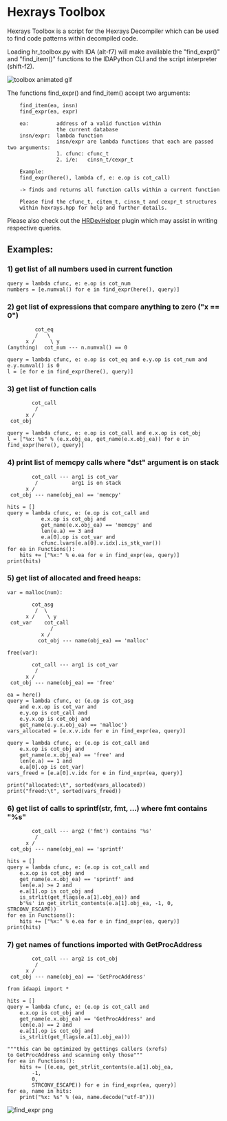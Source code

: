 # Hexrays Toolbox

Hexrays Toolbox is a script for the Hexrays Decompiler which
can be used to find code patterns within decompiled code.

Loading hr_toolbox.py with IDA (alt-f7) will make
available the "find_expr()" and "find_item()" functions
to the IDAPython CLI and the script interpreter (shift-f2).

![toolbox animated gif](./rsrc/toolbox.gif?raw=true)

The functions find_expr() and find_item() accept two arguments:
```
    find_item(ea, insn)
    find_expr(ea, expr)

    ea:         address of a valid function within
                the current database
    insn/expr:  lambda function
                insn/expr are lambda functions that each are passed two arguments:
                1. cfunc: cfunc_t
                2. i/e:   cinsn_t/cexpr_t

    Example:
    find_expr(here(), lambda cf, e: e.op is cot_call)
    
    -> finds and returns all function calls within a current function

    Please find the cfunc_t, citem_t, cinsn_t and cexpr_t structures
    within hexrays.hpp for help and further details.
```
Please also check out the [HRDevHelper](https://github.com/patois/HRDevHelper) plugin which may assist in writing respective queries.

## Examples:

### 1) get list of all numbers used in current function

```
query = lambda cfunc, e: e.op is cot_num
numbers = [e.numval() for e in find_expr(here(), query)]
```
### 2) get list of expressions that compare anything to zero ("x == 0")
```
         cot_eq
         /   \
      x /     \ y
(anything)  cot_num --- n.numval() == 0
```
```
query = lambda cfunc, e: e.op is cot_eq and e.y.op is cot_num and e.y.numval() is 0
l = [e for e in find_expr(here(), query)]
```
### 3) get list of function calls
```
        cot_call
         / 
      x /
 cot_obj
```
```
query = lambda cfunc, e: e.op is cot_call and e.x.op is cot_obj
l = ["%x: %s" % (e.x.obj_ea, get_name(e.x.obj_ea)) for e in find_expr(here(), query)]
```
### 4) print list of memcpy calls where "dst" argument is on stack
```
        cot_call --- arg1 is cot_var
         /           arg1 is on stack
      x /
 cot_obj --- name(obj_ea) == 'memcpy'
```
```
hits = []
query = lambda cfunc, e: (e.op is cot_call and
           e.x.op is cot_obj and
           get_name(e.x.obj_ea) == 'memcpy' and
           len(e.a) == 3 and
           e.a[0].op is cot_var and
           cfunc.lvars[e.a[0].v.idx].is_stk_var())
for ea in Functions():
    hits += ["%x:" % e.ea for e in find_expr(ea, query)]
print(hits)
```
### 5) get list of allocated and freed heaps:
```
var = malloc(num):

        cot_asg
         /  \
      x /    \ y
 cot_var    cot_call
              /
           x /
          cot_obj --- name(obj_ea) == 'malloc'

free(var):

        cot_call --- arg1 is cot_var
         /
      x /
 cot_obj --- name(obj_ea) == 'free'
```
```
ea = here()
query = lambda cfunc, e: (e.op is cot_asg
    and e.x.op is cot_var and
    e.y.op is cot_call and
    e.y.x.op is cot_obj and
    get_name(e.y.x.obj_ea) == 'malloc')
vars_allocated = [e.x.v.idx for e in find_expr(ea, query)]

query = lambda cfunc, e: (e.op is cot_call and
    e.x.op is cot_obj and
    get_name(e.x.obj_ea) == 'free' and
    len(e.a) == 1 and
    e.a[0].op is cot_var)
vars_freed = [e.a[0].v.idx for e in find_expr(ea, query)]

print("allocated:\t", sorted(vars_allocated))
print("freed:\t", sorted(vars_freed))
```
### 6) get list of calls to sprintf(str, fmt, ...) where fmt contains "%s"
```
        cot_call --- arg2 ('fmt') contains '%s'
         /
      x /
 cot_obj --- name(obj_ea) == 'sprintf'
```
```
hits = []
query = lambda cfunc, e: (e.op is cot_call and
    e.x.op is cot_obj and
    get_name(e.x.obj_ea) == 'sprintf' and
    len(e.a) >= 2 and
    e.a[1].op is cot_obj and
    is_strlit(get_flags(e.a[1].obj_ea)) and
    b'%s' in get_strlit_contents(e.a[1].obj_ea, -1, 0, STRCONV_ESCAPE))
for ea in Functions():
    hits += ["%x:" % e.ea for e in find_expr(ea, query)]
print(hits)
```
### 7) get names of functions imported with GetProcAddress
```
        cot_call --- arg2 is cot_obj
         /
      x /
 cot_obj --- name(obj_ea) == 'GetProcAddress'
```
```
from idaapi import *

hits = []
query = lambda cfunc, e: (e.op is cot_call and
    e.x.op is cot_obj and
    get_name(e.x.obj_ea) == 'GetProcAddress' and
    len(e.a) == 2 and
    e.a[1].op is cot_obj and
    is_strlit(get_flags(e.a[1].obj_ea)))

"""this can be optimized by gettings callers (xrefs)
to GetProcAddress and scanning only those"""
for ea in Functions():
    hits += [(e.ea, get_strlit_contents(e.a[1].obj_ea,
        -1,
        0,
        STRCONV_ESCAPE)) for e in find_expr(ea, query)]
for ea, name in hits:
    print("%x: %s" % (ea, name.decode("utf-8")))
```
![find_expr png](./rsrc/gpa.png?raw=true)

